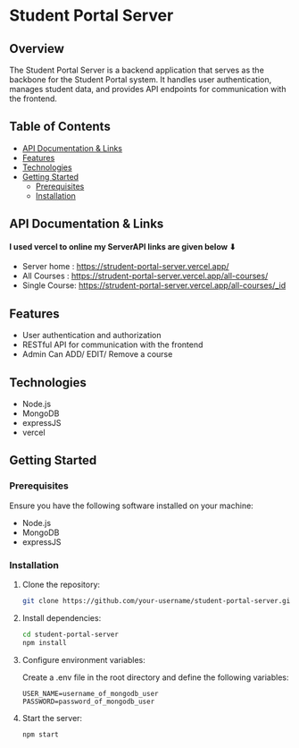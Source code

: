 # Student Portal Server

## Overview

The Student Portal Server is a backend application that serves as the backbone for the Student Portal system. It handles user authentication, manages student data, and provides API endpoints for communication with the frontend.

## Table of Contents

- [API Documentation & Links](#api-documentation-link)
- [Features](#features)
- [Technologies](#technologies)
- [Getting Started](#getting-started)
  - [Prerequisites](#prerequisites)
  - [Installation](#installation)
<!-- - [Usage](#usage)
- [Contributing](#contributing)
- [License](#license) -->

## API Documentation & Links

#### I used vercel to online my ServerAPI links are given below ⬇
- Server home : https://strudent-portal-server.vercel.app/
- All Courses : https://strudent-portal-server.vercel.app/all-courses/
- Single Course: https://strudent-portal-server.vercel.app/all-courses/_id


## Features

- User authentication and authorization
- RESTful API for communication with the frontend
- Admin Can ADD/ EDIT/ Remove a course

## Technologies

- Node.js 
- MongoDB 
- expressJS
- vercel

## Getting Started

### Prerequisites

Ensure you have the following software installed on your machine:

- Node.js 
- MongoDB 
- expressJS

### Installation

1. Clone the repository:

   ```bash
   git clone https://github.com/your-username/student-portal-server.git

2. Install dependencies:
    ```bash
    cd student-portal-server
    npm install

3. Configure environment variables:

    Create a .env file in the root directory and define the following variables:
    ```
    USER_NAME=username_of_mongodb_user
    PASSWORD=password_of_mongodb_user

4. Start the server:
    ```
    npm start


